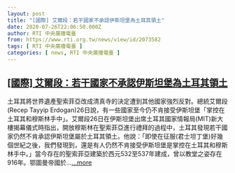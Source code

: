 ```yaml
---
layout: post
title: "[國際] 艾爾段：若干國家不承認伊斯坦堡為土耳其領土"
date: 2020-07-26T22:06:50.000Z
author: RTI 中央廣播電臺
from: https://www.rti.org.tw/news/view/id/2073582
tags: [ RTI 中央廣播電臺 ]
categories: [ news, RTI 中央廣播電臺 ]
---
```

<!--1595801210000-->
[[國際] 艾爾段：若干國家不承認伊斯坦堡為土耳其領土](https://www.rti.org.tw/news/view/id/2073582)
------

<div>
土耳其將世界遺產聖索菲亞改成清真寺的決定遭到其他國家強烈反對。總統艾爾段(Recep Tayyip Erdogan)26日說，有一些國家至今仍不肯接受伊斯坦堡「掌控在土耳其和穆斯林手中」。艾爾段26日在伊斯坦堡出席土耳其國家情報局(MIT)新大樓揭幕儀式時指出，開放穆斯林在聖索菲亞進行禮拜的過程中，土耳其發現若干國家仍然不肯承認伊斯坦堡屬於土耳其領土。他說：「即使在征服(君士坦丁堡)好幾個世紀之後，我們發現到，還是有人仍然不肯接受伊斯坦堡是掌控在土耳其和穆斯林手中。」當今存在的聖索菲亞建築於西元532至537年建成，曾以教堂之姿存在916年。鄂圖曼帝國於...<a target="_blank" href="https://www.rti.org.tw/news/view/id/2073582">...more</a>
</div>
